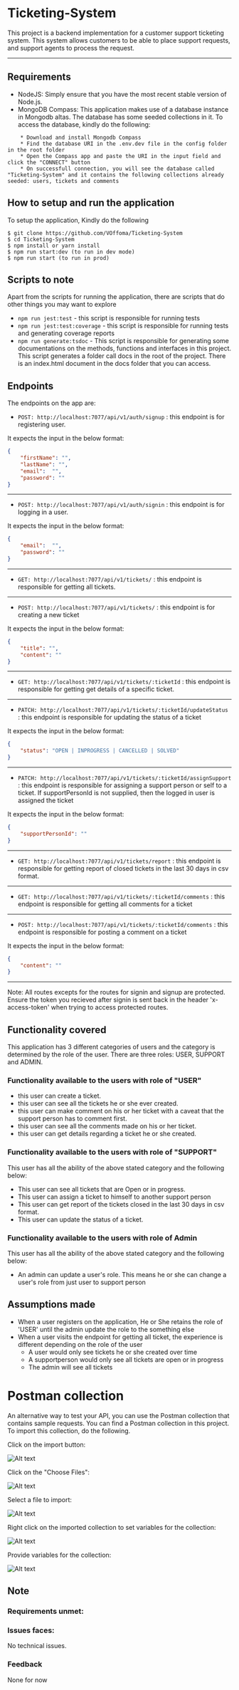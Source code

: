 # Ticketing-System

This project is a backend implementation for a customer support ticketing system. This system allows customers to be able to place support requests, and support agents to process the request.

---

## Requirements

-   NodeJS: Simply ensure that you have the most recent stable version of Node.js.
-   MongoDB Compass: This application makes use of a database instance in Mongodb altas. The database has some seeded collections in it. To access the database, kindly do the following:
```
    * Download and install Mongodb Compass
    * Find the database URI in the .env.dev file in the config folder in the root folder
    * Open the Compass app and paste the URI in the input field and click the "CONNECT" button
    * On successfull connection, you will see the database called "Ticketing-System" and it contains the following collections already seeded: users, tickets and comments
 ```

## How to setup and run the application

To setup the application, Kindly do the following

    $ git clone https://github.com/VOffoma/Ticketing-System
    $ cd Ticketing-System
    $ npm install or yarn install
    $ npm run start:dev (to run in dev mode)
    $ npm run start (to run in prod)

## Scripts to note

Apart from the scripts for running the application, there are scripts that do other things you may want to explore

-   `npm run jest:test` - this script is responsible for running tests
-   `npm run jest:test:coverage` - this script is responsible for running tests and generating coverage reports
-   `npm run generate:tsdoc` - This script is responsible for generating some documentations on the methods, functions and interfaces in this project. This script generates a folder call docs in the root of the project. There is an index.html document in the docs folder that you can access.

## Endpoints

The endpoints on the app are:

* `POST: http://localhost:7077/api/v1/auth/signup` : this endpoint is for registering user.

It expects the input in the below format:

```JSON
{
    "firstName": "",
    "lastName": "",
    "email":  "",
    "password": ""
}
```
--------

* `POST: http://localhost:7077/api/v1/auth/signin` : this endpoint is for logging in a user.

It expects the input in the below format:

```JSON
{
    "email":  "",
    "password": ""
}
```
--------

* `GET: http://localhost:7077/api/v1/tickets/` : this endpoint is responsible for getting all tickets.

--------

* `POST: http://localhost:7077/api/v1/tickets/` : this endpoint is for creating a new ticket

It expects the input in the below format:

```JSON
{
    "title": "",
    "content": ""
}
```
-------

* `GET: http://localhost:7077/api/v1/tickets/:ticketId` : this endpoint is responsible for getting get details of a specific ticket.

-------

* `PATCH: http://localhost:7077/api/v1/tickets/:ticketId/updateStatus` : this endpoint is responsible for updating the status of a ticket

It expects the input in the below format:

```JSON
{
    "status": "OPEN | INPROGRESS | CANCELLED | SOLVED"
}
```

---------

* `PATCH: http://localhost:7077/api/v1/tickets/:ticketId/assignSupport` : this endpoint is responsible for assigning a support person or self to a ticket. If supportPersonId is not supplied, then the logged in user is assigned the ticket

It expects the input in the below format:

```JSON
{
    "supportPersonId": ""
}
```
----------

* `GET: http://localhost:7077/api/v1/tickets/report` : this endpoint is responsible for getting report of closed tickets in the last 30 days in csv format.

----------

* `GET: http://localhost:7077/api/v1/tickets/:ticketId/comments` : this endpoint is responsible for getting all comments for a ticket

---------

* `POST: http://localhost:7077/api/v1/tickets/:ticketId/comments` : this endpoint is responsible for posting a comment on a ticket

It expects the input in the below format:

```JSON
{
    "content": ""
}
```
-------


Note: All routes excepts for the routes for signin and signup are protected. Ensure the token you recieved after signin is sent back in the header 'x-access-token' when trying to access protected routes.

## Functionality covered

This application has 3 different categories of users and the category is determined by the role of the user. There are three roles: USER, SUPPORT and ADMIN.

### Functionality available to the users with role of "USER"

-   this user can create a ticket.
-   this user can see all the tickets he or she ever created.
-   this user can make comment on his or her ticket with a caveat that the support person has to comment first.
-   this user can see all the comments made on his or her ticket.
-   this user can get details regarding a ticket he or she created.

### Functionality available to the users with role of "SUPPORT"

This user has all the ability of the above stated category and the following below:

-   This user can see all tickets that are Open or in progress.
-   This user can assign a ticket to himself to another support person
-   This user can get report of the tickets closed in the last 30 days in csv format.
-   This user can update the status of a ticket.

### Functionality available to the users with role of Admin

This user has all the ability of the above stated category and the following below:

-   An admin can update a user's role. This means he or she can change a user's role from just user to support person

## Assumptions made

-   When a user registers on the application, He or She retains the role of 'USER' until the admin update the role to the something else
-   When a user visits the endpoint for getting all ticket, the experience is different depending on the role of the user
    -   A user would only see tickets he or she created over time
    -   A supportperson would only see all tickets are open or in progress
    -   The admin will see all tickets

# Postman collection

An alternative way to test your API, you can use the Postman collection that contains sample requests. You can find a Postman collection in this project. To import this collection, do the following.

Click on the import button:

![Alt text](images/import-collection-a.png?raw=true 'Image a')

Click on the "Choose Files":

![Alt text](images/import-collection-b.png?raw=true 'Image b')

Select a file to import:

![Alt text](images/import-collection-c.png?raw=true 'Image c')

Right click on the imported collection to set variables for the collection:

![Alt text](images/import-collection-d.png?raw=true 'Image d')

Provide variables for the collection:

![Alt text](images/import-collection-e.png?raw=true 'Image e')

## Note

### Requirements unmet:

### Issues faces:

No technical issues.

### Feedback

None for now
